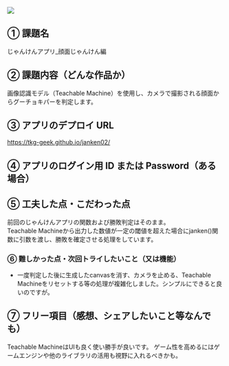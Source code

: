 ![](https://img.shields.io/badge/html-5.0-green)

## ① 課題名

じゃんけんアプリ_顔面じゃんけん編

## ② 課題内容（どんな作品か）

画像認識モデル（Teachable Machine）を使用し、カメラで撮影される顔面からグーチョキパーを判定します。

## ③ アプリのデプロイ URL

https://tkg-geek.github.io/janken02/

## ④ アプリのログイン用 ID または Password（ある場合）

## ⑤ 工夫した点・こだわった点

前回のじゃんけんアプリの関数および勝敗判定はそのまま。  
Teachable Machineから出力した数値が一定の閾値を超えた場合にjanken()関数に引数を渡し、勝敗を確定させる処理をしています。

### ⑥ 難しかった点・次回トライしたいこと（又は機能）

- 一度判定した後に生成したcanvasを消す、カメラを止める、Teachable Machineをリセットする等の処理が複雑化しました。シンプルにできると良いのですが。

## ⑦ フリー項目（感想、シェアしたいこと等なんでも）

Teachable MachineはUIも良く使い勝手が良いです。
ゲーム性を高めるにはゲームエンジンや他のライブラリの活用も視野に入れるべきかも。
